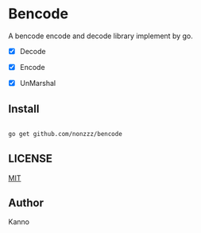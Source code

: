 # Bencode

A bencode encode and decode library implement by go.

- [x] Decode
- [x] Encode
- [x] UnMarshal


## Install

```bash

go get github.com/nonzzz/bencode

```

## LICENSE

[MIT](./LICENSE)

## Author

Kanno